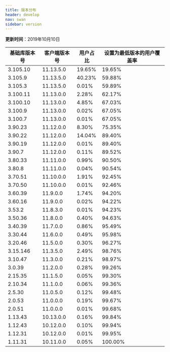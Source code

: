 ```yaml
---
title: 版本分布
header: develop
nav: swan
sidebar: version
---
```

**更新时间**：2019年10月10日

|基础库版本号|客户端版本号|用户占比|设置为最低版本的用户覆盖率|
|---|---|---|---|
|3.105.10|11.13.5.0|19.65%|19.65%|
|3.105.9|11.13.5.0|40.23%|59.88%|
|3.105.3|11.13.5.0|0.01%|59.89%|
|3.100.11|11.13.0.0|2.28%|62.17%|
|3.100.10|11.13.0.0|4.85%|67.03%|
|3.100.9|11.13.0.0|0.02%|67.05%|
|3.100.7|11.13.0.0|0.01%|67.05%|
|3.90.23|11.12.0.0|8.30%|75.35%|
|3.90.22|11.12.0.0|14.04%|89.40%|
|3.90.19|11.12.0.0|0.01%|89.40%|
|3.90.7|11.12.0.0|0.11%|89.52%|
|3.80.33|11.11.0.0|0.99%|90.50%|
|3.80.8|11.11.0.0|0.04%|90.54%|
|3.70.51|11.10.0.0|1.91%|92.45%|
|3.70.50|11.10.0.0|0.01%|92.46%|
|3.60.39|11.9.0.0|1.74%|94.20%|
|3.60.16|11.9.0.0|0.02%|94.22%|
|3.53.2|11.8.3.0|0.01%|94.23%|
|3.50.36|11.8.0.0|0.40%|94.63%|
|3.40.39|11.7.0.0|0.86%|95.49%|
|3.30.44|11.6.0.0|0.49%|95.98%|
|3.20.46|11.5.0.0|0.30%|96.27%|
|3.15.146|11.3.5.0|2.49%|98.76%|
|3.10.47|11.3.0.0|0.21%|98.97%|
|3.0.39|11.2.0.0|0.28%|99.26%|
|2.15.35|11.1.5.0|0.05%|99.30%|
|2.10.34|11.1.0.0|0.06%|99.36%|
|2.5.30|11.0.5.0|0.12%|99.48%|
|2.0.53|11.0.0.0|0.19%|99.67%|
|2.0.51|11.0.0.0|0.01%|99.68%|
|1.13.43|10.13.0.0|0.16%|99.84%|
|1.12.43|10.12.0.0|0.10%|99.94%|
|1.12.31|10.12.0.0|0.01%|99.95%|
|1.11.31|10.11.0.0|0.05%|100.00%|